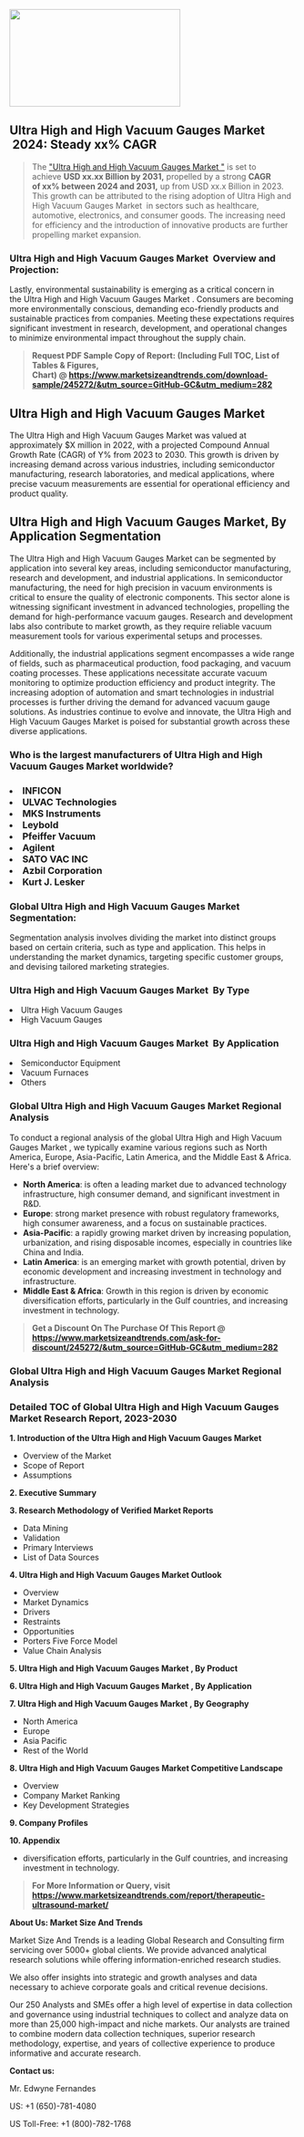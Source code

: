 <p><img class="alignnone size-medium wp-image-20088" src="https://ffe5etoiles.com/wp-content/uploads/2024/12/MST1-300x171.png" alt="" width="300" height="171" /></p><h2 id="ember46" class="ember-view reader-text-block__heading-2">Ultra High and High Vacuum Gauges Market &nbsp;2024: Steady&nbsp;xx% CAGR</h2><blockquote id="ember47" class="ember-view reader-text-block__blockquote">The&nbsp;<a class="app-aware-link " href="https://www.marketsizeandtrends.com/download-sample/245272/&utm_source=GitHub-GC&utm_medium=282" target="_blank" data-test-app-aware-link="">"Ultra High and High Vacuum Gauges Market "</a>&nbsp;is set to achieve&nbsp;<strong>USD&nbsp;xx.xx&nbsp;Billion by 2031,</strong>&nbsp;propelled by a strong&nbsp;<strong>CAGR of&nbsp;xx% between 2024 and 2031,</strong>&nbsp;up from USD xx.x Billion in 2023. This growth can be attributed to the rising adoption of&nbsp;Ultra High and High Vacuum Gauges Market &nbsp;in sectors such as healthcare, automotive, electronics, and consumer goods. The increasing need for efficiency and the introduction of innovative products are further propelling market expansion.</blockquote><h3 id="ember48" class="ember-view reader-text-block__heading-3">Ultra High and High Vacuum Gauges Market &nbsp;Overview and Projection:</h3><p id="ember49" class="ember-view reader-text-block__paragraph">Lastly, environmental sustainability is emerging as a critical concern in the&nbsp;Ultra High and High Vacuum Gauges Market . Consumers are becoming more environmentally conscious, demanding eco-friendly products and sustainable practices from companies. Meeting these expectations requires significant investment in research, development, and operational changes to minimize environmental impact throughout the supply chain.</p><blockquote id="ember50" class="ember-view reader-text-block__blockquote"><strong>Request PDF Sample Copy of Report: (Including Full TOC, List of Tables &amp; Figures, Chart)&nbsp;@&nbsp;<strong><a href="https://www.marketsizeandtrends.com/download-sample/245272/&utm_source=GitHub-GC&utm_medium=282" target="_blank">https://www.marketsizeandtrends.com/download-sample/245272/&utm_source=GitHub-GC&utm_medium=282</a></strong></strong></blockquote><h3 class=""><h2>Ultra High and High Vacuum Gauges Market</h2><p>The Ultra High and High Vacuum Gauges Market was valued at approximately $X million in 2022, with a projected Compound Annual Growth Rate (CAGR) of Y% from 2023 to 2030. This growth is driven by increasing demand across various industries, including semiconductor manufacturing, research laboratories, and medical applications, where precise vacuum measurements are essential for operational efficiency and product quality.</p><h2>Ultra High and High Vacuum Gauges Market, By Application Segmentation</h2><p>The Ultra High and High Vacuum Gauges Market can be segmented by application into several key areas, including semiconductor manufacturing, research and development, and industrial applications. In semiconductor manufacturing, the need for high precision in vacuum environments is critical to ensure the quality of electronic components. This sector alone is witnessing significant investment in advanced technologies, propelling the demand for high-performance vacuum gauges. Research and development labs also contribute to market growth, as they require reliable vacuum measurement tools for various experimental setups and processes.</p><p>Additionally, the industrial applications segment encompasses a wide range of fields, such as pharmaceutical production, food packaging, and vacuum coating processes. These applications necessitate accurate vacuum monitoring to optimize production efficiency and product integrity. The increasing adoption of automation and smart technologies in industrial processes is further driving the demand for advanced vacuum gauge solutions. As industries continue to evolve and innovate, the Ultra High and High Vacuum Gauges Market is poised for substantial growth across these diverse applications.</p></h3><h3 id="" class="">Who is the largest manufacturers of&nbsp;Ultra High and High Vacuum Gauges Market worldwide?</h3><h3 class=""></Li><Li>INFICON</Li><Li> ULVAC Technologies</Li><Li> MKS Instruments</Li><Li> Leybold</Li><Li> Pfeiffer Vacuum</Li><Li> Agilent</Li><Li> SATO VAC INC</Li><Li> Azbil Corporation</Li><Li> Kurt J. Lesker</h3><h3 id="ember53" class="ember-view reader-text-block__heading-3">Global&nbsp;Ultra High and High Vacuum Gauges Market Segmentation:</h3><p id="ember54" class="ember-view reader-text-block__paragraph">Segmentation analysis involves dividing the market into distinct groups based on certain criteria, such as type and application. This helps in understanding the market dynamics, targeting specific customer groups, and devising tailored marketing strategies.</p><h3 id="" class="">Ultra High and High Vacuum Gauges Market &nbsp;By Type</h3><p></Li><Li>Ultra High Vacuum Gauges</Li><Li> High Vacuum Gauges</p><h3 id="" class="">Ultra High and High Vacuum Gauges Market &nbsp;By Application</h3><p class=""></Li><Li>Semiconductor Equipment</Li><Li> Vacuum Furnaces</Li><Li> Others</p><h3 id="ember62" class="ember-view reader-text-block__heading-3">Global Ultra High and High Vacuum Gauges Market Regional Analysis</h3><p id="ember63" class="ember-view reader-text-block__paragraph">To conduct a regional analysis of the global Ultra High and High Vacuum Gauges Market , we typically examine various regions such as North America, Europe, Asia-Pacific, Latin America, and the Middle East &amp; Africa. Here's a brief overview:</p><ul><li><strong>North America</strong>: is often a leading market due to advanced technology infrastructure, high consumer demand, and significant investment in R&amp;D.</li><li><strong>Europe</strong>: strong market presence with robust regulatory frameworks, high consumer awareness, and a focus on sustainable practices.</li><li><strong>Asia-Pacific</strong>: a rapidly growing market driven by increasing population, urbanization, and rising disposable incomes, especially in countries like China and India.</li><li><strong>Latin America</strong>: is an emerging market with growth potential, driven by economic development and increasing investment in technology and infrastructure.</li><li><strong>Middle East &amp; Africa</strong>: Growth in this region is driven by economic diversification efforts, particularly in the Gulf countries, and increasing investment in technology.</li></ul><blockquote id="ember61" class="ember-view reader-text-block__blockquote"><strong>Get a Discount On The Purchase Of This Report @ <strong><a href="https://html-cleaner.com/" target="">https://www.marketsizeandtrends.com/ask-for-discount/245272/&utm_source=GitHub-GC&utm_medium=282</a></strong></strong></blockquote><h3 id="ember62" class="ember-view reader-text-block__heading-3">Global Ultra High and High Vacuum Gauges Market Regional Analysis</h3><h3 id="" class="">Detailed TOC of Global Ultra High and High Vacuum Gauges Market Research Report, 2023-2030</h3><p id="" class=""><strong>1. Introduction of the Ultra High and High Vacuum Gauges Market </strong></p><ul><li>Overview of the Market</li><li>Scope of Report</li><li>Assumptions</li></ul><p id="" class=""><strong>2. Executive Summary</strong></p><p id="" class=""><strong>3. Research Methodology of Verified Market Reports</strong></p><ul><li>Data Mining</li><li>Validation</li><li>Primary Interviews</li><li>List of Data Sources</li></ul><p id="" class=""><strong>4. Ultra High and High Vacuum Gauges Market Outlook</strong></p><ul><li>Overview</li><li>Market Dynamics</li><li>Drivers</li><li>Restraints</li><li>Opportunities</li><li>Porters Five Force Model</li><li>Value Chain Analysis</li></ul><p id="" class=""><strong>5. Ultra High and High Vacuum Gauges Market , By Product</strong></p><p id="" class=""><strong>6. Ultra High and High Vacuum Gauges Market , By Application</strong></p><p id="" class=""><strong>7. Ultra High and High Vacuum Gauges Market , By Geography</strong></p><ul><li>North America</li><li>Europe</li><li>Asia Pacific</li><li>Rest of the World</li></ul><p id="" class=""><strong>8. Ultra High and High Vacuum Gauges Market Competitive Landscape</strong></p><ul><li>Overview</li><li>Company Market Ranking</li><li>Key Development Strategies</li></ul><p id="" class=""><strong>9. Company Profiles</strong></p><p id="" class=""><strong>10. Appendix</strong></p><ul><li>diversification efforts, particularly in the Gulf countries, and increasing investment in technology.</li></ul><blockquote id="ember65" class="ember-view reader-text-block__blockquote"><strong>For More Information or Query, visit <strong><strong><a href="https://html-cleaner.com/" target="">https://www.marketsizeandtrends.com/report/therapeutic-ultrasound-market/</a></strong></strong></strong></blockquote><p id="" class=""><strong>About Us: Market Size And Trends</strong></p><p id="" class="">Market Size And Trends is a leading Global Research and Consulting firm servicing over 5000+ global clients. We provide advanced analytical research solutions while offering information-enriched research studies.</p><p id="" class="">We also offer insights into strategic and growth analyses and data necessary to achieve corporate goals and critical revenue decisions.</p><p id="" class="">Our 250 Analysts and SMEs offer a high level of expertise in data collection and governance using industrial techniques to collect and analyze data on more than 25,000 high-impact and niche markets. Our analysts are trained to combine modern data collection techniques, superior research methodology, expertise, and years of collective experience to produce informative and accurate research.</p><p id="" class=""><strong>Contact us:</strong></p><p id="" class="">Mr. Edwyne Fernandes</p><p id="" class="">US: +1 (650)-781-4080</p><p id="" class="">US Toll-Free: +1 (800)-782-1768</p>
